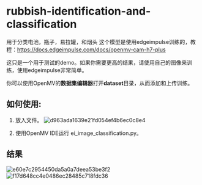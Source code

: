# rubbish-identification-and-classification
用于分类电池，瓶子，易拉罐，和烟头
这个模型是使用edgeimpulse训练的，教程：https://docs.edgeimpulse.com/docs/openmv-cam-h7-plus

这只是一个用于测试的demo。如果你需要更高的结果，请使用自己的图像来训练，使用edgeimpulse非常简单。

你可以使用OpenMV的**数据集编辑器**打开**dataset**目录，从而添加和上传训练。


## 如何使用:
1. 放入文件。 ![d963ada1639e21fd054ef4b6ec0c8e4](https://user-images.githubusercontent.com/67135504/118285616-3a725480-b504-11eb-9e7c-70fb3c963146.png)

3. 使用OpenMV IDE运行 ei_image_classification.py。
## 结果
![e60e7c2954450da5a0a7deea53be3f2](https://user-images.githubusercontent.com/67135504/118284859-79ec7100-b503-11eb-86a4-b265fe0ca908.png)
![f17d648cc4e0486ec28485c718fdc36](https://user-images.githubusercontent.com/67135504/118284872-7ce76180-b503-11eb-8fa2-2ee5e8e872cc.png)




